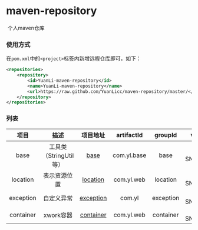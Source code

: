 # maven-repository
​	个人maven仓库

### 使用方式

​	在`pom.xml`中的`<project>`标签内新增远程仓库即可，如下：

```xml
<repositories>
	<repository>
		<id>YuanLi-maven-repository</id>
		<name>YuanLi-maven-repository</name>
		<url>https://raw.github.com/YuanLicc/maven-repository/master/</url>
	</repository>
</repositories>
```

### 列表

|   项目    |          描述          |                      项目地址                      | artifactId  |  groupId  |   version    |
| :-------: | :--------------------: | :------------------------------------------------: | :---------: | :-------: | :----------: |
|   base    | 工具类（StringUtil等） |      [base](https://github.com/YuanLicc/base)      | com.yl.base |   base    | 1.0-SNAPSHOT |
| location  |      表示资源位置      |  [location](https://github.com/YuanLicc/location)  | com.yl.web  | location  | 1.0-SNAPSHOT |
| exception |       自定义异常       | [exception](https://github.com/YuanLicc/exception) |   com.yl    | exception | 1.0-SNAPSHOT |
| container |       xwork容器        | [container](https://github.com/YuanLicc/container) | com.yl.web  | container | 1.0-SNAPSHOT |

